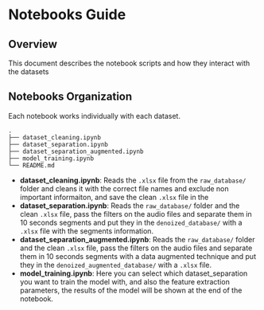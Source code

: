 # Notebooks Guide

## Overview
This document describes the notebook scripts and how they interact with the datasets

## Notebooks Organization
Each notebook works individually with each dataset.

```
.
├── dataset_cleaning.ipynb
├── dataset_separation.ipynb
├── dataset_separation_augmented.ipynb
├── model_training.ipynb
└── README.md
```

- **dataset_cleaning.ipynb**: Reads the `.xlsx` file from the `raw_database/` folder and cleans it with the correct file names and exclude non important informaiton, and save the clean `.xlsx` file in the 
- **dataset_separation.ipynb**: Reads the `raw_database/` folder and the clean `.xlsx` file, pass the filters on the audio files and separate them in 10 seconds segments and put they in the `denoized_database/` with a `.xlsx` file with the segments information.
- **dataset_separation_augmented.ipynb**: Reads the `raw_database/` folder and the clean `.xlsx` file, pass the filters on the audio files and separate them in 10 seconds segments with a data augmented technique and put they in the `denoized_augmented_database/` with a `.xlsx` file.
- **model_training.ipynb**: Here you can select which dataset_separation you want to train the model with, and also the feature extraction parameters, the results of the model will be shown at the end of the notebook.
